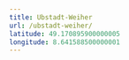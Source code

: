 ```yaml
---
title: Ubstadt-Weiher
url: /ubstadt-weiher/
latitude: 49.170895900000005
longitude: 8.641588500000001
---
```

